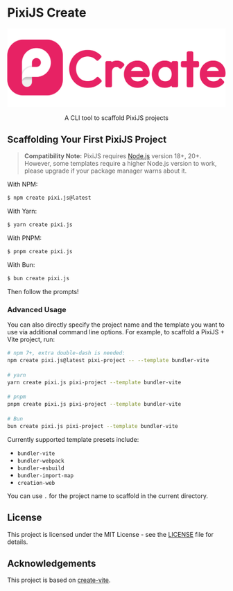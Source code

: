 # PixiJS Create

<div align="center">

<img src=".github/logo.svg" alt="Logo"/>
<p>A CLI tool to scaffold PixiJS projects</p>

</div>

## Scaffolding Your First PixiJS Project

> **Compatibility Note:**
> PixiJS requires [Node.js](https://nodejs.org/en/) version 18+, 20+. However, some templates require a higher Node.js version to work, please upgrade if your package manager warns about it.

With NPM:

```bash
$ npm create pixi.js@latest
```

With Yarn:

```bash
$ yarn create pixi.js
```

With PNPM:

```bash
$ pnpm create pixi.js
```

With Bun:

```bash
$ bun create pixi.js
```

Then follow the prompts!

### Advanced Usage

You can also directly specify the project name and the template you want to use via additional command line options. For example, to scaffold a PixiJS + Vite project, run:

```bash
# npm 7+, extra double-dash is needed:
npm create pixi.js@latest pixi-project -- --template bundler-vite

# yarn
yarn create pixi.js pixi-project --template bundler-vite

# pnpm
pnpm create pixi.js pixi-project --template bundler-vite

# Bun
bun create pixi.js pixi-project --template bundler-vite
```

Currently supported template presets include:

- `bundler-vite`
- `bundler-webpack`
- `bundler-esbuild`
- `bundler-import-map`
- `creation-web`

You can use `.` for the project name to scaffold in the current directory.

## License

This project is licensed under the MIT License - see the [LICENSE](LICENSE) file for details.

## Acknowledgements

This project is based on [create-vite](https://github.com/vitejs/vite/tree/main/packages/create-vite).
